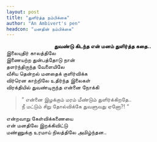 ```yaml
---
layout: post
title: "துளிர்த்த நம்பிக்கை"
author: "An Ambivert's pen"
headcon: "மனதின் நம்பிக்கை"
---
```


**<center>துவண்டு கிடந்த என் மனம் துளிர்த்த கதை..</center>**
இலையுதிர் காலத்திலே<br>
இணையற்ற துன்பத்தோடு நான்<br>
தளர்ந்திருந்த வேளையிலே<br>
வீசிய தென்றல் மனதைக் குளிர்விக்க<br>
விர்ரென காற்றிலே உதிர்ந்த இலைகள்<br>
விரக்தியில் துவண்டிருந்த என்னை நோக்கி<br>
>” என்னை இழக்கும் மரம் மீண்டும் துளிர்க்கிறதே..<br>
நீ மட்டும் சிறு தோல்விக்கே துவளுவது ஏனோ?! “

என்றவாறு கேள்விக்கணையை<br>
என் மனதிலே இறக்கிவிட்டு<br>
மண்ணுக்கு உரமாய் நிலத்திலே அமிழ்ந்தன..<br>

